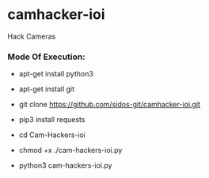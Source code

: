 # camhacker-ioi

Hack Cameras

<h3> Mode Of Execution: </h3>

* apt-get install python3

* apt-get install git

* git clone https://github.com/sidos-git/camhacker-ioi.git

* pip3 install requests

* cd Cam-Hackers-ioi

* chmod +x ./cam-hackers-ioi.py

* python3 cam-hackers-ioi.py
